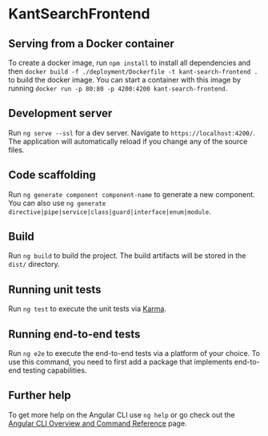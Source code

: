 # KantSearchFrontend

## Serving from a Docker container

To create a docker image, run `npm install` to install all dependencies and then `docker build -f ./deployment/Dockerfile -t kant-search-frontend .` to build the docker image. You can start a container with this image by running `docker run -p 80:80 -p 4200:4200 kant-search-frontend`.

## Development server

Run `ng serve --ssl` for a dev server. Navigate to `https://localhost:4200/`. The application will automatically reload if you change any of the source files.

## Code scaffolding

Run `ng generate component component-name` to generate a new component. You can also use `ng generate directive|pipe|service|class|guard|interface|enum|module`.

## Build

Run `ng build` to build the project. The build artifacts will be stored in the `dist/` directory.

## Running unit tests

Run `ng test` to execute the unit tests via [Karma](https://karma-runner.github.io).

## Running end-to-end tests

Run `ng e2e` to execute the end-to-end tests via a platform of your choice. To use this command, you need to first add a package that implements end-to-end testing capabilities.

## Further help

To get more help on the Angular CLI use `ng help` or go check out the [Angular CLI Overview and Command Reference](https://angular.io/cli) page.
